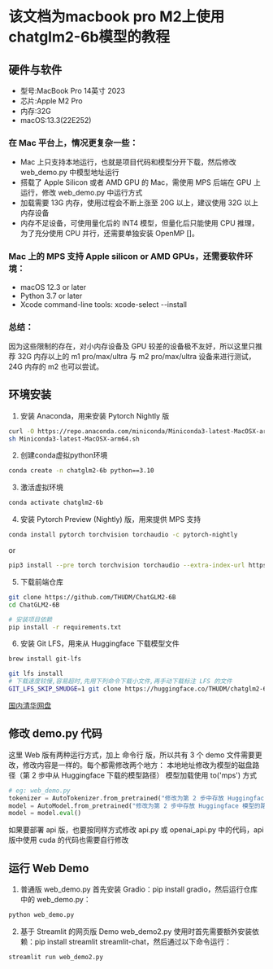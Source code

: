 # 该文档为macbook pro M2上使用chatglm2-6b模型的教程

## 硬件与软件
- 型号:MacBook Pro 14英寸 2023
- 芯片:Apple M2 Pro
- 内存:32G
- macOS:13.3(22E252)

### 在 Mac 平台上，情况更复杂一些：
- Mac 上只支持本地运行，也就是项目代码和模型分开下载，然后修改 web_demo.py 中模型地址运行
- 搭载了 Apple Silicon 或者 AMD GPU 的 Mac，需使用 MPS 后端在 GPU 上运行，修改 web_demo.py 中运行方式
- 加载需要 13G 内存，使用过程会不断上涨至 20G 以上，建议使用 32G 以上内存设备
- 内存不足设备，可使用量化后的 INT4 模型，但量化后只能使用 CPU 推理，为了充分使用 CPU 并行，还需要单独安装 OpenMP []。

### Mac 上的 MPS 支持 Apple silicon or AMD GPUs，还需要软件环境：
- macOS 12.3 or later
- Python 3.7 or later
- Xcode command-line tools: xcode-select --install

### 总结：
因为这些限制的存在，对小内存设备及 GPU 较差的设备极不友好，所以这里只推荐 32G 内存以上的 m1 pro/max/ultra 与 m2 pro/max/ultra 设备来进行测试，24G 内存的 m2 也可以尝试。

## 环境安装
1. 安装 Anaconda，用来安装 Pytorch Nightly 版
```bash
curl -O https://repo.anaconda.com/miniconda/Miniconda3-latest-MacOSX-arm64.sh
sh Miniconda3-latest-MacOSX-arm64.sh
```

2. 创建conda虚拟python环境
```bash
conda create -n chatglm2-6b python==3.10
```

3. 激活虚拟环境
```bash
conda activate chatglm2-6b
```

4. 安装 Pytorch Preview (Nightly) 版，用来提供 MPS 支持
```bash
conda install pytorch torchvision torchaudio -c pytorch-nightly
```

or

```bash
pip3 install --pre torch torchvision torchaudio --extra-index-url https://download.pytorch.org/whl/nightly/cpu
```

5. 下载前端仓库
```bash
git clone https://github.com/THUDM/ChatGLM2-6B
cd ChatGLM2-6B

# 安装项目依赖
pip install -r requirements.txt
```

6. 安装 Git LFS，用来从 Huggingface 下载模型文件
```bash
brew install git-lfs

git lfs install
# 下载速度较慢,容易超时,先用下列命令下载小文件,再手动下载标注 LFS 的文件
GIT_LFS_SKIP_SMUDGE=1 git clone https://huggingface.co/THUDM/chatglm2-6b
```
[国内清华网盘](https://cloud.tsinghua.edu.cn/d/674208019e314311ab5c/)

## 修改 demo.py 代码
这里 Web 版有两种运行方式，加上 命令行 版，所以共有 3 个 demo 文件需要更改，修改内容是一样的。每个都需修改两个地方：
本地地址修改为模型的磁盘路径（第 2 步中从 Huggingface 下载的模型路径）
模型加载使用 to('mps') 方式

```python
# eg: web_demo.py
tokenizer = AutoTokenizer.from_pretrained("修改为第 2 步中存放 Huggingface 模型的路径", trust_remote_code=True)
model = AutoModel.from_pretrained("修改为第 2 步中存放 Huggingface 模型的路径", trust_remote_code=True).to('mps')
model = model.eval()
```

如果要部署 api 版，也要按同样方式修改 api.py 或 openai_api.py 中的代码，api 版中使用 cuda 的代码也需要自行修改

## 运行 Web Demo
1. 普通版 web_demo.py 首先安装 Gradio：pip install gradio，然后运行仓库中的 web_demo.py：
```bash
python web_demo.py
```

2. 基于 Streamlit 的网页版 Demo web_demo2.py 使用时首先需要额外安装依赖：pip install streamlit streamlit-chat，然后通过以下命令运行：
```bash
streamlit run web_demo2.py
```
